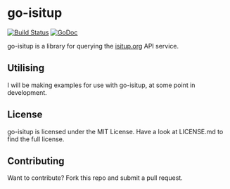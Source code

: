 go-isitup
=========

[![Build Status](https://drone.io/github.com/shymega/go-isitup/status.png)](https://drone.io/github.com/shymega/go-isitup/latest) [![GoDoc](https://godoc.org/github.com/shymega/go-isitup?status.svg)](https://godoc.org/github.com/shymega/go-isitup)

go-isitup is a library for querying the [isitup.org](https://isitup.org/api/api.html) API service. 

## Utilising

I will be making examples for use with go-isitup, at some point in development.

## License

go-isitup is licensed under the MIT License. Have a look at LICENSE.md to find the full license.

## Contributing

Want to contribute? Fork this repo and submit a pull request.
